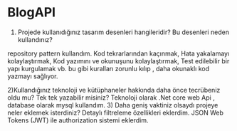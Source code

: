 # BlogAPI
1) Projede kullanıdığınız tasarım desenleri hangileridir? Bu desenleri neden kullandınız?

repository pattern kullandım.
Kod tekrarlarından kaçınmak,
Hata yakalamayı kolaylaştırmak,
Kod yazımını ve okunuşunu kolaylaştırmak,
Test edilebilir bir yapı kurgulamak
vb. bu gibi kuralları zorunlu kılıp , daha okunaklı kod yazmayı sağlıyor.

2)Kullandığınız teknoloji ve kütüphaneler hakkında daha önce tecrübeniz oldu mu? Tek tek 
yazabilir misiniz?
Teknoloji olarak .Net core web Api , database olarak  mysql kullandım.
3) Daha geniş vaktiniz olsaydı projeye neler eklemek isterdiniz? 
Detaylı filtreleme özellikleri eklerdim.
JSON Web Tokens (JWT) ile authorization sistemi eklerdim.
